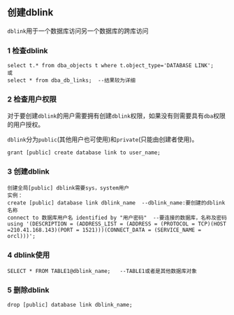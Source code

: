 ## 创建dblink

`dblink`用于一个数据库访问另一个数据库的跨库访问

### 1 检查dblink

```plsql
select t.* from dba_objects t where t.object_type='DATABASE LINK';
或
select * from dba_db_links;  --结果较为详细
```

### 2 检查用户权限

对于要创建`dblink`的用户需要拥有创建`dblink`权限，如果没有则需要具有`dba`权限的用户授权。

`dblink`分为`public`(其他用户也可使用)和`private`(只能由创建者使用)。

```plsql
grant [public] create database link to user_name;
```

### 3 创建dblink

```plsql
创建全局[public] dblink需要sys，system用户
实例：
create [public] database link dblink_name  --dblink_name:要创建的dblink名称
connect to 数据库用户名 identified by "用户密码"  --要连接的数据库，名称及密码
using '(DESCRIPTION = (ADDRESS_LIST = (ADDRESS = (PROTOCOL = TCP)(HOST =210.41.168.143)(PORT = 1521)))(CONNECT_DATA = (SERVICE_NAME = orcl)))';
```

### 4	dblink使用

```plsql
SELECT * FROM TABLE1@dblink_name;   --TABLE1或者是其他数据库对象
```

### 5	删除dblink

```plsql
drop [public] database link dblink_name;
```

